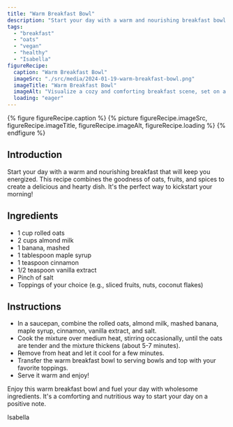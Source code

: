 ```yaml
---
title: "Warm Breakfast Bowl"
description: "Start your day with a warm and nourishing breakfast bowl made with oats, almond milk, banana, and spices. Top it with your favorite fruits and nuts. A comforting and nutritious vegan breakfast option."
tags:
  - "breakfast"
  - "oats"
  - "vegan"
  - "healthy"
  - "Isabella"
figureRecipe: 
  caption: "Warm Breakfast Bowl"
  imageSrc: "./src/media/2024-01-19-warm-breakfast-bowl.png"
  imageTitle: "Warm Breakfast Bowl"
  imageAlt: "Visualize a cozy and comforting breakfast scene, set on a beautifully arranged table that basks in soft morning light, exuding a serene and inviting ambiance. At the center of the table is a steaming bowl filled with creamy oats cooked in almond milk infused with flavorful mashed banana, maple syrup, cinnamon, and vanilla extract. Adorning this oat meal bowl are vibrant toppings - bright slices of strawberries, blueberries, and banana, along with crunchy almonds and walnuts for texture. Optional coconut flakes add an adventurous touch. This wholesome vegan breakfast radiates warmth and happiness, symbolizing a refreshing start to the day."
  loading: "eager"
---
```


{% figure figureRecipe.caption %}
{% picture figureRecipe.imageSrc, figureRecipe.imageTitle, figureRecipe.imageAlt, figureRecipe.loading %}
{% endfigure %}

## Introduction

Start your day with a warm and nourishing breakfast that will keep you energized. This recipe combines the goodness of oats, fruits, and spices to create a delicious and hearty dish. It's the perfect way to kickstart your morning!

## Ingredients

- 1 cup rolled oats
- 2 cups almond milk
- 1 banana, mashed
- 1 tablespoon maple syrup
- 1 teaspoon cinnamon
- 1/2 teaspoon vanilla extract
- Pinch of salt
- Toppings of your choice (e.g., sliced fruits, nuts, coconut flakes)

## Instructions

- In a saucepan, combine the rolled oats, almond milk, mashed banana, maple syrup, cinnamon, vanilla extract, and salt.
- Cook the mixture over medium heat, stirring occasionally, until the oats are tender and the mixture thickens (about 5-7 minutes).
- Remove from heat and let it cool for a few minutes.
- Transfer the warm breakfast bowl to serving bowls and top with your favorite toppings.
- Serve it warm and enjoy!

Enjoy this warm breakfast bowl and fuel your day with wholesome ingredients. It's a comforting and nutritious way to start your day on a positive note.

Isabella

